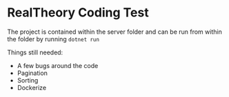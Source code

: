 # RealTheory Coding Test

The project is contained within the server folder and can be run from within the folder by running 
`dotnet run`

Things still needed:
- A few bugs around the code
- Pagination
- Sorting
- Dockerize